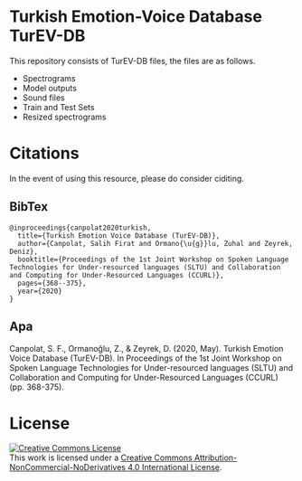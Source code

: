 # Turkish Emotion-Voice Database TurEV-DB

This repository consists of TurEV-DB files, the files are as follows.
* Spectrograms
* Model outputs
* Sound files
* Train and Test Sets
* Resized spectrograms

# Citations
In the event of using this resource, please do consider ciditing.

## BibTex
    @inproceedings{canpolat2020turkish,
      title={Turkish Emotion Voice Database (TurEV-DB)},
      author={Canpolat, Salih Firat and Ormano{\u{g}}lu, Zuhal and Zeyrek, Deniz},
      booktitle={Proceedings of the 1st Joint Workshop on Spoken Language Technologies for Under-resourced languages (SLTU) and Collaboration and Computing for Under-Resourced Languages (CCURL)},
      pages={368--375},
      year={2020}
    }

## Apa
Canpolat, S. F., Ormanoğlu, Z., & Zeyrek, D. (2020, May). Turkish Emotion Voice Database (TurEV-DB). In Proceedings of the 1st Joint Workshop on Spoken Language Technologies for Under-resourced languages (SLTU) and Collaboration and Computing for Under-Resourced Languages (CCURL) (pp. 368-375).

# License
<a rel="license" href="http://creativecommons.org/licenses/by-nc-nd/4.0/"><img alt="Creative Commons License" style="border-width:0" src="https://i.creativecommons.org/l/by-nc-nd/4.0/88x31.png" /></a><br />This work is licensed under a <a rel="license" href="http://creativecommons.org/licenses/by-nc-nd/4.0/">Creative Commons Attribution-NonCommercial-NoDerivatives 4.0 International License</a>.

